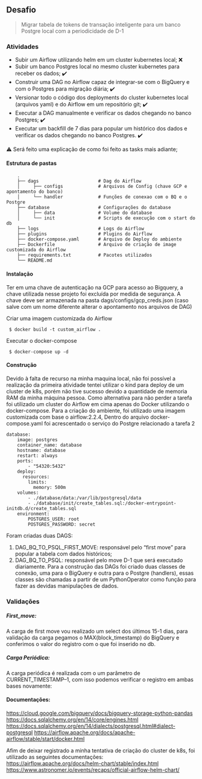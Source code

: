 ## Desafio
> Migrar tabela de tokens de transação inteligente para um banco Postgre local com a periodicidade de D-1

### Atividades
- Subir um Airflow utilizando helm em um cluster kubernetes local; :x:
- Subir um banco Postgres local no mesmo cluster kubernetes para receber os dados; :heavy_check_mark:
- Construir uma DAG no Airflow capaz de integrar-se com o BigQuery e com o Postgres para migração diária; :heavy_check_mark:
- Versionar todo o código dos deployments do cluster kubernetes local (arquivos yaml) e do Airflow em um repositório git; :heavy_check_mark:
- Executar a DAG manualmente e verificar os dados chegando no banco Postgres; :heavy_check_mark:
- Executar um backfill de 7 dias para popular um histórico dos dados e verificar os dados chegando no banco Postgres. :heavy_check_mark:

:warning: Será feito uma explicação de como foi feito as tasks mais adiante;

#### Estrutura de pastas
```
    .
    ├── dags                      # Dag do Airflow
    │     ├── configs             # Arquivos de Config (chave GCP e apontamento do banco)
    │     └── handler             # Funções de conexao com o BQ e o Postgre
    ├── database                  # Configurações do database
    │     ├── data                # Volume do database 
    │     └── init                # Scripts de execução com o start do db
    ├── logs                      # Logs do Airflow
    ├── plugins                   # Plugins do Airflow
    ├── docker-compose.yaml       # Arquivo de Deploy do ambiente
    ├── Dockerfile                # Arquivo de criação de image customizada do Airflow
    ├── requirements.txt          # Pacotes utilizados
    └── README.md
```

#### Instalação
Ter em uma chave de autenticação na GCP para acesso ao Bigquery, a chave utilizada nesse projeto foi excluída por medida de segurança. A chave deve ser armazenada na pasta dags/configs/gcp_creds.json (caso salve com um nome diferente alterar o apontamento nos arquivos de DAG)

Criar uma imagem customizada do Airflow 
```
 $ docker build -t custom_airflow .
```
Executar o docker-compose
```
 $ docker-compose up -d
```

#### Construção
Devido à falta de recurso na minha maquina local, não foi possível a realização da primeira atividade tentei utilizar o kind para deploy de um cluster de k8s, porém não tive sucesso devido a quantidade de memoria RAM da minha máquina pessoa.
Como alternativa para não perder a tarefa foi utilizado um cluster do Airflow em cima apenas do Docker utilizando o docker-compose.
Para a criação do ambiente, foi utilizado uma imagem customizada com base o airflow:2.2.4,
Dentro do arquivo docker-compose.yaml foi acrescentado o serviço do Postgre relacionado a tarefa 2

```
database:
    image: postgres
    container_name: database
    hostname: database
    restart: always
    ports:
        - "54320:5432"
    deploy:
      resources:
        limits:
          memory: 500m
    volumes:
        - ./database/data:/var/lib/postgresql/data
        - ./database/init/create_tables.sql:/docker-entrypoint-initdb.d/create_tables.sql
    environment:
        POSTGRES_USER: root
        POSTGRES_PASSWORD: secret
```

Foram criadas duas DAGS:
1.	DAG_BQ_TO_PSQL_FIRST_MOVE: responsável pelo “first move” para popular a tabela com dados históricos;
2.	DAG_BQ_TO_PSQL: responsável pelo move D-1 que será executado diariamente.
Para a construção das DAGs foi criado duas classes de conexão, uma para o BigQuery e outra para o Postgre (handlers), essas classes são chamadas a partir de um PythonOperator como função para fazer as devidas manipulações de dados.

### Validações
##### First_move:
A carga de first move vou realizado um select dos últimos 15-1 dias, para validação da carga pegamos o MAX(block_timestamp) do BigQuery e conferimos o valor do registro com o que foi inserido no db.
##### Carga Periódica:
A carga periódica é realizada com o um parâmetro de CURRENT_TIMESTAMP–1, com isso podemos verificar o registro em ambas bases novamente:


#### Documentações:
https://cloud.google.com/bigquery/docs/bigquery-storage-python-pandas
https://docs.sqlalchemy.org/en/14/core/engines.html
https://docs.sqlalchemy.org/en/14/dialects/postgresql.html#dialect-postgresql
https://airflow.apache.org/docs/apache-airflow/stable/start/docker.html

Afim de deixar registrado a minha tentativa de criação do cluster de k8s, foi utilizado as seguintes documentações:
https://airflow.apache.org/docs/helm-chart/stable/index.html
https://www.astronomer.io/events/recaps/official-airflow-helm-chart/
